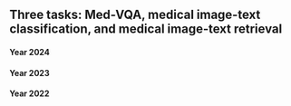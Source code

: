 ## Three tasks: Med-VQA, medical image-text classification, and medical image-text retrieval 



#### Year 2024 


#### Year 2023 


#### Year 2022 


